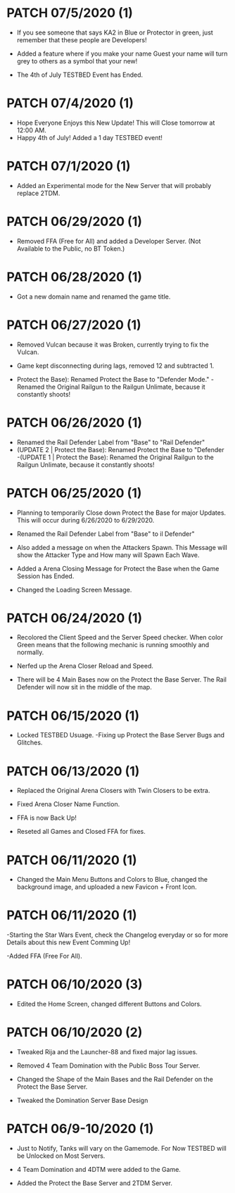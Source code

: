 # PATCH 07/5/2020 (1)
- If you see someone that says KA2 in Blue or Protector in green, just remember that these people are Developers!

- Added a feature where if you make your name Guest your name will turn grey to others as a symbol that your new!
- The 4th of July TESTBED Event has Ended.

# PATCH 07/4/2020 (1)
- Hope Everyone Enjoys this New Update! This will Close tomorrow at 12:00 AM.
- Happy 4th of July! Added a 1 day TESTBED event!

# PATCH 07/1/2020 (1)

- Added an Experimental mode for the New Server that will probably replace 2TDM.

# PATCH 06/29/2020 (1)

- Removed FFA (Free for All) and added a Developer Server. (Not Available to the Public, no BT Token.)

# PATCH 06/28/2020 (1)

- Got a new domain name and renamed the game title.

# PATCH 06/27/2020 (1)

- Removed Vulcan because it was Broken, currently trying to fix the Vulcan.

- Game kept disconnecting during lags, removed 12 and subtracted 1.

- Protect the Base): Renamed Protect the Base to "Defender Mode."
  -Renamed the Original Railgun to the Railgun Unlimate, because it constantly shoots!

# PATCH 06/26/2020 (1)

- Renamed the Rail Defender Label from "Base" to "Rail Defender"
- (UPDATE 2 | Protect the Base): Renamed Protect the Base to "Defender
  -(UPDATE 1 | Protect the Base): Renamed the Original Railgun to the Railgun Unlimate, because it constantly shoots!

# PATCH 06/25/2020 (1)

- Planning to temporarily Close down Protect the Base for major Updates. This will occur during 6/26/2020 to 6/29/2020.

- Renamed the Rail Defender Label from "Base" to il Defender"
- Also added a message on when the Attackers Spawn. This Message will show the Attacker Type and How many will Spawn Each Wave.
- Added a Arena Closing Message for Protect the Base when the Game Session has Ended.
- Changed the Loading Screen Message.

# PATCH 06/24/2020 (1)

- Recolored the Client Speed and the Server Speed checker. When color Green means that the following mechanic is running smoothly and normally.

* Nerfed up the Arena Closer Reload and Speed.

* There will be 4 Main Bases now on the Protect the Base Server. The Rail Defender will now sit in the middle of the map.

# PATCH 06/15/2020 (1)

- Locked TESTBED Usuage.
  -Fixing up Protect the Base Server Bugs and Glitches.

# PATCH 06/13/2020 (1)

- Replaced the Original Arena Closers with Twin Closers to be extra.
- Fixed Arena Closer Name Function.
- FFA is now Back Up!

- Reseted all Games and Closed FFA for fixes.

# PATCH 06/11/2020 (1)

- Changed the Main Menu Buttons and Colors to Blue, changed the background image, and uploaded a new Favicon + Front Icon.

# PATCH 06/11/2020 (1)

-Starting the Star Wars Event, check the Changelog everyday or so for more Details about this new Event Comming Up!

-Added FFA (Free For All).

# PATCH 06/10/2020 (3)

- Edited the Home Screen, changed different Buttons and Colors.

# PATCH 06/10/2020 (2)

- Tweaked Rija and the Launcher-88 and fixed major lag issues.

- Removed 4 Team Domination with the Public Boss Tour Server.

- Changed the Shape of the Main Bases and the Rail Defender on the Protect the Base Server.
- Tweaked the Domination Server Base Design

# PATCH 06/9-10/2020 (1)

- Just to Notify, Tanks will vary on the Gamemode. For Now TESTBED will be Unlocked on Most Servers.

- 4 Team Domination and 4DTM were added to the Game.
- Added the Protect the Base Server and 2TDM Server.
